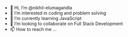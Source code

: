 - 👋 Hi, I’m @nikhil-elumagandla
- 👀 I’m interested in coding and problem solving
- 🌱 I’m currently learning JavaScript
- 💞️ I’m looking to collaborate on Full Stack Development
- 📫 How to reach me ...

<!---
nikhil-elumagandla/nikhil-elumagandla is a ✨ special ✨ repository because its `README.md` (this file) appears on your GitHub profile.
You can click the Preview link to take a look at your changes.
--->

